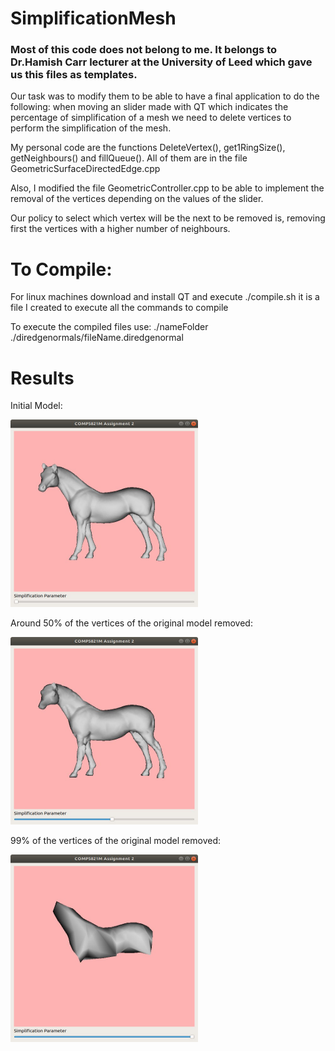 # SimplificationMesh

### Most of this code does not belong to me. It belongs to Dr.Hamish Carr lecturer at the University of Leed which gave us this files as templates.

Our task was to modify them to be able to have a final application to do the following: when moving an slider made with QT which indicates
the percentage of simplification of a mesh we need to delete vertices to perform the simplification of the mesh.

My personal code are the functions DeleteVertex(), get1RingSize(), getNeighbours() and fillQueue(). All of them are in the file GeometricSurfaceDirectedEdge.cpp

Also, I modified the file GeometricController.cpp to be able to implement the removal of the vertices depending on the values of the slider.

Our policy to select which vertex will be the next to be removed is, removing first the vertices with a higher number of neighbours.

# To Compile:

For linux machines download and install QT and execute ./compile.sh it is a file I created to execute all the commands to compile

To execute the compiled files use: ./nameFolder ./diredgenormals/fileName.diredgenormal

# Results

Initial Model:

<img src="/InitialModel.jpg" width="300" height="300">

Around 50% of the vertices of the original model removed:

<img src="/Around50PercentRemoved.jpg" width="300" height="300">

99% of the vertices of the original model removed:

<img src="/99PercentRemoved.jpg" width="300" height="300">
